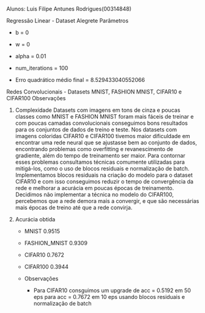 Alunos: Luis Filipe Antunes Rodrigues(00314848)

Regressão Linear - Dataset Alegrete
Parâmetros 
* b = 0
* w = 0
* alpha = 0.01
* num_iterations = 100

* Erro quadrático médio final = 8.529433040552066

Redes Convolucionais - Datasets MNIST, FASHION MNIST, CIFAR10 e CIFAR100
Observações
1. Complexidade
    Datasets com imagens em tons de cinza e poucas classes como MNIST e FASHION MNIST foram mais fáceis de treinar e
com poucas camadas convolucionais conseguimos bons resultados para os conjuntos de dados de treino e teste.
    Nos datasets com imagens coloridas CIFAR10 e CIFAR100 tivemos maior dificuldade em encontrar uma rede neural que se ajustasse bem ao conjunto de dados, encontrando problemas como overfitting e revanescimento de gradiente, além do tempo de treinamento ser maior. Para contornar esses problemas consultamos técnicas comumente utilizadas para mitigá-los, como o uso de blocos residuais e normalização de batch. Implementamos blocos residuais na criação do modelo para o dataset CIFAR10 e com isso conseguimos reduzir o tempo de convergência da rede e melhorar a acurácia em poucas épocas de treinamento. Decidimos não implementar a técnica no modelo do CIFAR100, percebemos que a rede demora mais a convergir, e que são necessárias mais épocas de treino até que a rede convirja. 
    
2. Acurácia obtida
    * MNIST         0.9515
    * FASHION_MNIST 0.9309  
    * CIFAR10       0.7672
    * CIFAR100      0.3944

    * Observações 
        * Para CIFAR10 consguimos um upgrade de acc = 0.5192 em 50 eps para acc = 0.7672 em 10 eps usando blocos residuais e normalização de batch
    